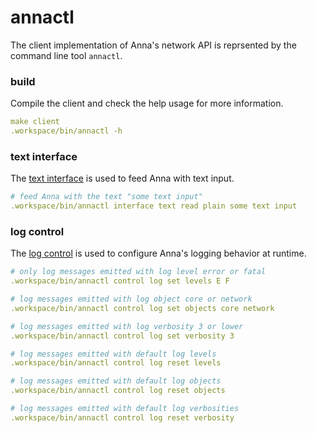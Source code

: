 # annactl
The client implementation of Anna's network API is reprsented by the command
line tool `annactl`.

### build
Compile the client and check the help usage for more information.

```yaml
make client
.workspace/bin/annactl -h
```

### text interface
The [text interface](interface.md#text) is used to feed Anna with text input.

```yaml
# feed Anna with the text "some text input"
.workspace/bin/annactl interface text read plain some text input
```

### log control

The [log control](control.md#log) is used to configure Anna's logging behavior
at runtime.

```yaml
# only log messages emitted with log level error or fatal
.workspace/bin/annactl control log set levels E F
```

```yaml
# log messages emitted with log object core or network
.workspace/bin/annactl control log set objects core network
```

```yaml
# log messages emitted with log verbosity 3 or lower
.workspace/bin/annactl control log set verbosity 3
```

```yaml
# log messages emitted with default log levels
.workspace/bin/annactl control log reset levels
```

```yaml
# log messages emitted with default log objects
.workspace/bin/annactl control log reset objects
```

```yaml
# log messages emitted with default log verbosities
.workspace/bin/annactl control log reset verbosity
```
